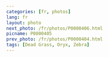 ```yaml
---
categories: [fr, photos]
lang: fr
layout: photo
next_photo: /fr/photos/P0000406.html
picname: P0000405
prev_photo: /fr/photos/P0000404.html
tags: [Dead Grass, Oryx, Zebra]
---
```


